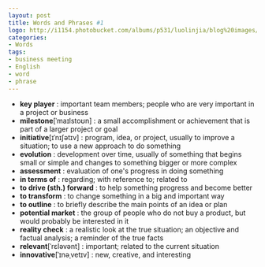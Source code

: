 ```yaml
---
layout: post
title: Words and Phrases #1
logo: http://i1154.photobucket.com/albums/p531/luolinjia/blog%20images/words_zps91a7cea6.jpg
categories:
- Words
tags:
- business meeting
- English
- word
- phrase
---
```


- **key player** : important team members; people who are very important in a project or business
- **milestone**[ˈmaɪlstoʊn] : a small accomplishment or achievement that is part of a larger project or goal
- **initiative**[ɪˈnɪʃətɪv] : program, idea, or project, usually to improve a situation; to use a new approach to do something
- **evolution** : development over time, usually of something that begins small or simple and changes to something bigger or more complex
- **assessment** : evaluation of one's progress in doing something
- **in terms of** : regarding; with reference to; related to
- **to drive (sth.) forward** : to help something progress and become better
- **to transform** : to change something in a big and important way
- **to outline** : to briefly describe the main points of an idea or plan
- **potential market** : the group of people who do not buy a product, but would probably be interested in it
- **reality check** : a realistic look at the true situation; an objective and factual analysis; a reminder of the true facts
- **relevant**[ˈrɛləvənt]  : important; related to the current situation
- **innovative**[ˈɪnəˌvetɪv] : new, creative, and interesting
